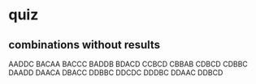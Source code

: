 quiz
======



## combinations without results

AADDC
BACAA
BACCC
BADDB
BDACD
CCBCD
CBBAB
CDBCD
CDBBC
DAADD
DAACA
DBACC
DDBBC
DDCDC
DDDBC
DDAAC
DDBCD
